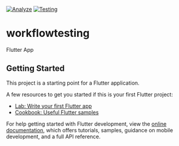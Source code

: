 [![Analyze](https://github.com/vromano-newel/workflow-testing/actions/workflows/analyze.yml/badge.svg)](https://github.com/vromano-newel/workflow-testing/actions/workflows/analyze.yml) [![Testing](https://github.com/vromano-newel/workflow-testing/actions/workflows/testing.yaml/badge.svg)](https://github.com/vromano-newel/workflow-testing/actions/workflows/testing.yaml)

# workflowtesting

Flutter App

## Getting Started

This project is a starting point for a Flutter application.

A few resources to get you started if this is your first Flutter project:

- [Lab: Write your first Flutter app](https://docs.flutter.dev/get-started/codelab)
- [Cookbook: Useful Flutter samples](https://docs.flutter.dev/cookbook)

For help getting started with Flutter development, view the
[online documentation](https://docs.flutter.dev/), which offers tutorials,
samples, guidance on mobile development, and a full API reference.
